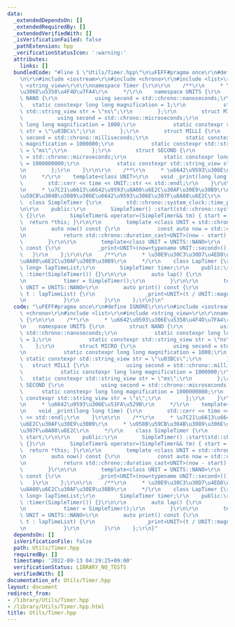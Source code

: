 ```yaml
---
data:
  _extendedDependsOn: []
  _extendedRequiredBy: []
  _extendedVerifiedWith: []
  _isVerificationFailed: false
  _pathExtension: hpp
  _verificationStatusIcon: ':warning:'
  attributes:
    links: []
  bundledCode: "#line 1 \"Utils/Timer.hpp\"\n\uFEFF#pragma once\r\n#define IGNORE\r\
    \n\r\n#include <iostream>\r\n#include <chrono>\r\n#include <list>\r\n#include\
    \ <string_view>\r\n\r\nnamespace Timer {\r\n\r\n    /**\r\n     * \u6642\u9593\
    \u306E\u5358\u4F4D\u7FA4\r\n     */\r\n    namespace UNITS {\r\n        struct\
    \ NANO {\r\n            using second = std::chrono::nanoseconds;\r\n         \
    \   static constexpr long long magnification = 1;\r\n            static constexpr\
    \ std::string_view str = \"ns\";\r\n        };\r\n        struct MICRO {\r\n \
    \           using second = std::chrono::microseconds;\r\n            static constexpr\
    \ long long magnification = 1000;\r\n            static constexpr std::string_view\
    \ str = \"\u03BCs\";\r\n        };\r\n        struct MILLI {\r\n            using\
    \ second = std::chrono::milliseconds;\r\n            static constexpr long long\
    \ magnification = 1000000;\r\n            static constexpr std::string_view str\
    \ = \"ms\";\r\n        };\r\n        struct SECOND {\r\n            using second\
    \ = std::chrono::microseconds;\r\n            static constexpr long long magnification\
    \ = 1000000000;\r\n            static constexpr std::string_view str = \"s\";\r\
    \n        };\r\n    }\r\n\r\n    /**\r\n     * \u6642\u9593\u306E\u51FA\u529B\r\
    \n     */\r\n    template<class UNIT>\r\n    void _print(long long time) {\r\n\
    \        std::cerr << time << UNIT::str << std::endl;\r\n    }\r\n\r\n    /**\r\
    \n     * \u7C21\u6613\u6642\u9593\u8A08\u6E2C\u30AF\u30E9\u30B9\r\n     * \u958B\
    \u59CB\u304B\u3089\u306E\u6642\u9593\u306E\u307F\u8A08\u6E2C\r\n     */\r\n  \
    \  class SimpleTimer {\r\n        std::chrono::system_clock::time_point start;\r\
    \n\r\n    public:\r\n        SimpleTimer() :start(std::chrono::system_clock::now())\
    \ {}\r\n        SimpleTimer& operator=(SimpleTimer&& tm) { start = std::move(tm.start);\
    \  return *this; }\r\n\r\n        template <class UNIT = std::chrono::nanoseconds>\r\
    \n        auto now() const {\r\n            const auto now = std::chrono::system_clock::now();\r\
    \n            return std::chrono::duration_cast<UNIT>(now - start).count();\r\n\
    \        }\r\n\r\n        template<class UNIT = UNITS::NANO>\r\n        auto print()\
    \ const {\r\n            _print<UNIT>(now<typename UNIT::second>());\r\n     \
    \   }\r\n    };\r\n\r\n    /**\r\n     * \u30E9\u30C3\u30D7\u4ED8\u304D\u6642\u9593\
    \u8A08\u6E2C\u30AF\u30E9\u30B9\r\n     */\r\n    class LapTimer {\r\n        std::list<long\
    \ long> lapTimeList;\r\n        SimpleTimer timer;\r\n    public:\r\n        LapTimer()\
    \ :timer(SimpleTimer()) {}\r\n\r\n        auto lap() {\r\n            lapTimeList.emplace_back(timer.now());\r\
    \n            timer = SimpleTimer();\r\n        }\r\n\r\n        template<class\
    \ UNIT = UNITS::NANO>\r\n        auto print() const {\r\n            for(auto&&\
    \ t : lapTimeList) {\r\n                _print<UNIT>(t / UNIT::magnification);\r\
    \n            }\r\n        }\r\n    };\r\n}\n"
  code: "\uFEFF#pragma once\r\n#define IGNORE\r\n\r\n#include <iostream>\r\n#include\
    \ <chrono>\r\n#include <list>\r\n#include <string_view>\r\n\r\nnamespace Timer\
    \ {\r\n\r\n    /**\r\n     * \u6642\u9593\u306E\u5358\u4F4D\u7FA4\r\n     */\r\
    \n    namespace UNITS {\r\n        struct NANO {\r\n            using second =\
    \ std::chrono::nanoseconds;\r\n            static constexpr long long magnification\
    \ = 1;\r\n            static constexpr std::string_view str = \"ns\";\r\n    \
    \    };\r\n        struct MICRO {\r\n            using second = std::chrono::microseconds;\r\
    \n            static constexpr long long magnification = 1000;\r\n           \
    \ static constexpr std::string_view str = \"\u03BCs\";\r\n        };\r\n     \
    \   struct MILLI {\r\n            using second = std::chrono::milliseconds;\r\n\
    \            static constexpr long long magnification = 1000000;\r\n         \
    \   static constexpr std::string_view str = \"ms\";\r\n        };\r\n        struct\
    \ SECOND {\r\n            using second = std::chrono::microseconds;\r\n      \
    \      static constexpr long long magnification = 1000000000;\r\n            static\
    \ constexpr std::string_view str = \"s\";\r\n        };\r\n    }\r\n\r\n    /**\r\
    \n     * \u6642\u9593\u306E\u51FA\u529B\r\n     */\r\n    template<class UNIT>\r\
    \n    void _print(long long time) {\r\n        std::cerr << time << UNIT::str\
    \ << std::endl;\r\n    }\r\n\r\n    /**\r\n     * \u7C21\u6613\u6642\u9593\u8A08\
    \u6E2C\u30AF\u30E9\u30B9\r\n     * \u958B\u59CB\u304B\u3089\u306E\u6642\u9593\u306E\
    \u307F\u8A08\u6E2C\r\n     */\r\n    class SimpleTimer {\r\n        std::chrono::system_clock::time_point\
    \ start;\r\n\r\n    public:\r\n        SimpleTimer() :start(std::chrono::system_clock::now())\
    \ {}\r\n        SimpleTimer& operator=(SimpleTimer&& tm) { start = std::move(tm.start);\
    \  return *this; }\r\n\r\n        template <class UNIT = std::chrono::nanoseconds>\r\
    \n        auto now() const {\r\n            const auto now = std::chrono::system_clock::now();\r\
    \n            return std::chrono::duration_cast<UNIT>(now - start).count();\r\n\
    \        }\r\n\r\n        template<class UNIT = UNITS::NANO>\r\n        auto print()\
    \ const {\r\n            _print<UNIT>(now<typename UNIT::second>());\r\n     \
    \   }\r\n    };\r\n\r\n    /**\r\n     * \u30E9\u30C3\u30D7\u4ED8\u304D\u6642\u9593\
    \u8A08\u6E2C\u30AF\u30E9\u30B9\r\n     */\r\n    class LapTimer {\r\n        std::list<long\
    \ long> lapTimeList;\r\n        SimpleTimer timer;\r\n    public:\r\n        LapTimer()\
    \ :timer(SimpleTimer()) {}\r\n\r\n        auto lap() {\r\n            lapTimeList.emplace_back(timer.now());\r\
    \n            timer = SimpleTimer();\r\n        }\r\n\r\n        template<class\
    \ UNIT = UNITS::NANO>\r\n        auto print() const {\r\n            for(auto&&\
    \ t : lapTimeList) {\r\n                _print<UNIT>(t / UNIT::magnification);\r\
    \n            }\r\n        }\r\n    };\r\n}"
  dependsOn: []
  isVerificationFile: false
  path: Utils/Timer.hpp
  requiredBy: []
  timestamp: '2022-09-13 04:29:25+09:00'
  verificationStatus: LIBRARY_NO_TESTS
  verifiedWith: []
documentation_of: Utils/Timer.hpp
layout: document
redirect_from:
- /library/Utils/Timer.hpp
- /library/Utils/Timer.hpp.html
title: Utils/Timer.hpp
---
```

